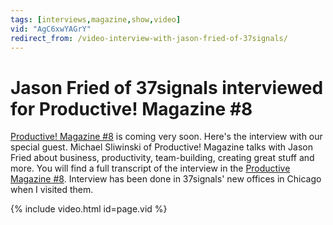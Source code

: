 ```yaml
---
tags: [interviews,magazine,show,video]
vid: "AgC6xwYAGrY"
redirect_from: /video-interview-with-jason-fried-of-37signals/
---
```


# Jason Fried of 37signals interviewed for Productive! Magazine #8


[Productive! Magazine #8](http://productivemag.com/8) is coming very soon. Here's the interview with our special guest. Michael Sliwinski of Productive! Magazine talks with Jason Fried about business, productivity, team-building, creating great stuff and more. You will find a full transcript of the interview in the [Productive Magazine #8](http://productivemag.com/8). Interview has been done in 37signals' new offices in Chicago when I visited them.

{% include video.html id=page.vid %}

[n]: https://michael.gratis/nozbe